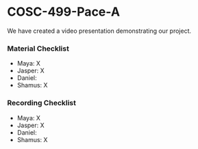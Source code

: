 # COSC-499-Pace-A

We have created a video presentation demonstrating our project.

### Material Checklist
* Maya: X
* Jasper: X
* Daniel:
* Shamus: X

### Recording Checklist
* Maya: X
* Jasper: X
* Daniel:
* Shamus: X
